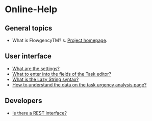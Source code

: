 Online-Help
===========

General topics
--------------

 * What is FlowgencyTM? s. [Project homepage](http://humanetasking.net/).

User interface
--------------

 * [What are the settings?](user-settings)
 * [What to enter into the fields of the Task editor?](task-editor)
 * [What is the Lazy String syntax?](lazy-string)
 * [How to understand the data on the task urgency analysis page?](task-urgency-analysis)

Developers
----------

 * [Is there a REST interface?](rest)


